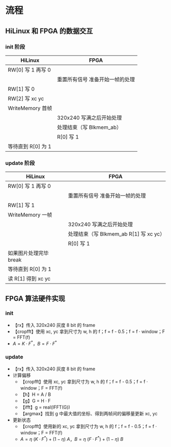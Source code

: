 # 流程

## HiLinux 和 FPGA 的数据交互

### init 阶段

| HiLinux | FPGA |
| - | - |
| RW[0] 写 1 再写 0 |  |
|  | 重置所有信号  准备开始一帧的处理 |
| RW[1] 写 0 |  |
| RW[2] 写 xc yc |  |
| WriteMemory 首帧 |  |
|  | 320x240 写满之后开始处理 |
|  | 处理结束（写 Blkmem_ab） |
|  | R[0] 写 1 |
| 等待直到 R[0] 为 1 |  |

### update 阶段

| HiLinux | FPGA |
| - | - |
| RW[0] 写 1 再写 0 |  |
|  | 重置所有信号  准备开始一帧的处理 |
| RW[1] 写 1 |  |
| WriteMemory 一帧 |  |
|  | 320x240 写满之后开始处理 |
|  | 处理结束（写 Blkmem_ab  R[1] 写 xc yc） |
|  | R[0] 写 1 |
| 如果图片处理完毕 break |  |
| 等待直到 R[0] 为 1 |  |
| 读 R[1] 得到 xc yc |  |

## FPGA 算法硬件实现

### init

- 【rx】传入 320x240 灰度 8 bit 的 frame
- 【cropfft】使用 xc, yc 拿到尺寸为 w, h 的 f；f = f - 0.5；f = f · window；F = FFT(f)
- $A = K · F^*$，$B = F · F^*$

### update

- 【rx】传入 320x240 灰度 8 bit 的 frame
- 计算偏移
    - 【cropfft】使用 xc, yc 拿到尺寸为 w, h 的 f；f = f - 0.5；f = f · window；F = FFT(f)
    - 【h】H = A / B
    - 【g】G = H · F
    - 【ifft】g = real(IFFT(G))
    - 【argmax】找到 g 中最大值的坐标、得到两帧间的偏移量更新 xc, yc
- 更新状态
    - 【cropfft】使用新的 xc, yc 拿到尺寸为 w, h 的 f；f = f - 0.5；f = f · window；F = FFT(f)
    - $A = \eta\ (K · F^*) + (1 - \eta)\ A$，$B = \eta\ (F · F^*) + (1 - \eta)\ B$
